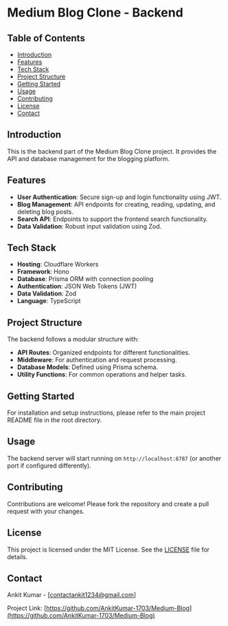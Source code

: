 # Medium Blog Clone - Backend

## Table of Contents
- [Introduction](#introduction)
- [Features](#features)
- [Tech Stack](#tech-stack)
- [Project Structure](#project-structure)
- [Getting Started](#getting-started)
- [Usage](#usage)
- [Contributing](#contributing)
- [License](#license)
- [Contact](#contact)

## Introduction

This is the backend part of the Medium Blog Clone project. It provides the API and database management for the blogging platform.

## Features

- **User Authentication**: Secure sign-up and login functionality using JWT.
- **Blog Management**: API endpoints for creating, reading, updating, and deleting blog posts.
- **Search API**: Endpoints to support the frontend search functionality.
- **Data Validation**: Robust input validation using Zod.

## Tech Stack

- **Hosting**: Cloudflare Workers
- **Framework**: Hono
- **Database**: Prisma ORM with connection pooling
- **Authentication**: JSON Web Tokens (JWT)
- **Data Validation**: Zod
- **Language**: TypeScript

## Project Structure

The backend follows a modular structure with:

- **API Routes**: Organized endpoints for different functionalities.
- **Middleware**: For authentication and request processing.
- **Database Models**: Defined using Prisma schema.
- **Utility Functions**: For common operations and helper tasks.

## Getting Started

For installation and setup instructions, please refer to the main project README file in the root directory.

## Usage

The backend server will start running on `http://localhost:8787` (or another port if configured differently).

## Contributing

Contributions are welcome! Please fork the repository and create a pull request with your changes.

## License

This project is licensed under the MIT License. See the [LICENSE](LICENSE) file for details.

## Contact

Ankit Kumar - [contactankit1234@gmail.com]

Project Link: [https://github.com/AnkitKumar-1703/Medium-Blog](https://github.com/AnkitKumar-1703/Medium-Blog)
